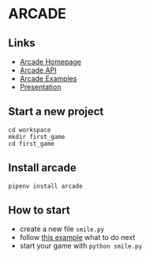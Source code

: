 # ARCADE

## Links
* [Arcade Homepage](http://arcade.academy/)
* [Arcade API](http://arcade.academy/quick_index.html)
* [Arcade Examples](http://arcade.academy/examples/index.html)
* [Presentation](https://slides.com/paulcraven/pycon_2018/#/)

## Start a new project
```
cd workspace
mkdir first_game
cd first_game
```

## Install arcade

```
pipenv install arcade
```

## How to start

* create a new file `smile.py`
* follow [this example](http://arcade.academy/examples/happy_face.html#happy-face) what to do next
* start your game with `python smile.py`
